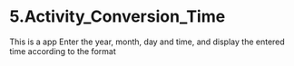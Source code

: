 # 5.Activity_Conversion_Time
 This is a app Enter the year, month, day and time, and display the entered time according to the format
